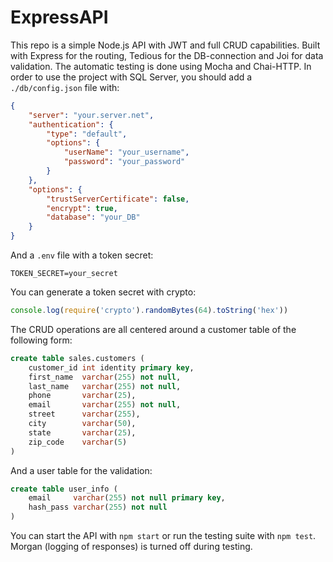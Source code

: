 # ExpressAPI
This repo is a simple Node.js API with JWT and full CRUD capabilities. Built with Express for the routing, Tedious for the DB-connection and Joi for data validation.
The automatic testing is done using Mocha and Chai-HTTP. In order to use the project with SQL Server, you should add a `./db/config.json` file with:
```json
{  
    "server": "your.server.net", 
    "authentication": {
        "type": "default",
        "options": {
            "userName": "your_username", 
            "password": "your_password" 
        }
    },
    "options": {
        "trustServerCertificate": false,
        "encrypt": true,
        "database": "your_DB"
    }
} 
```
And a `.env` file with a token secret:
```
TOKEN_SECRET=your_secret
```
You can generate a token secret with crypto:
```js
console.log(require('crypto').randomBytes(64).toString('hex'))
```

The CRUD operations are all centered around a customer table of the following form:
```sql
create table sales.customers (
    customer_id int identity primary key,
    first_name  varchar(255) not null,
    last_name   varchar(255) not null,
    phone       varchar(25),
    email       varchar(255) not null,
    street      varchar(255),
    city        varchar(50),
    state       varchar(25),
    zip_code    varchar(5)
)
```
And a user table for the validation:
```sql
create table user_info (
    email     varchar(255) not null primary key,
    hash_pass varchar(255) not null
)
```
You can start the API with `npm start` or run the testing suite with `npm test`. Morgan (logging of responses) is turned off during testing.